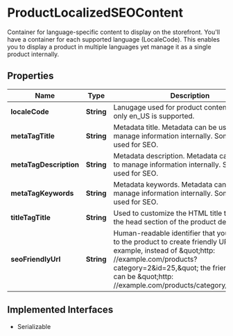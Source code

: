 

# ProductLocalizedSEOContent

Container for language-specific content to display on the storefront. You'll have a container for each supported language (LocaleCode). This enables you to display a product in multiple languages yet manage it as a single product internally.

## Properties

| Name | Type | Description | Notes |
|------------ | ------------- | ------------- | -------------|
|**localeCode** | **String** | Lanugage used for product content. Currently, only en_US is supported. |  [optional] |
|**metaTagTitle** | **String** | Metadata title. Metadata can be used to manage information internally. Sometimes used for SEO. |  [optional] |
|**metaTagDescription** | **String** | Metadata description. Metadata can be used to manage information internally. Sometimes used for SEO. |  [optional] |
|**metaTagKeywords** | **String** | Metadata keywords. Metadata can be used to manage information internally. Sometimes used for SEO. |  [optional] |
|**titleTagTitle** | **String** | Used to customize the HTML title tag within the head section of the product details page |  [optional] |
|**seoFriendlyUrl** | **String** | Human-readable identifier that you can give to the product to create friendly URLs. For example,   instead of \&quot;http: //example.com/products?category&#x3D;2&amp;id&#x3D;25,\&quot; the friendly URL can be \&quot;http: //example.com/products/category/2/25.\&quot; |  [optional] |


## Implemented Interfaces

* Serializable


